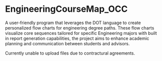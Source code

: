 # EngineeringCourseMap_OCC
A user-friendly program that leverages the DOT language to create personalized flow charts for engineering degree paths. These flow charts visualize core sequences tailored for specific Engineering majors with built in report generation capabilities, the project aims to enhance academic planning and communication between students and advisors. 

Currently unable to upload files due to contractural agreements. 
